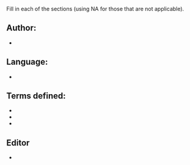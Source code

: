 <!-- If you are adding terms, change the pull request title to mention the terms added and language, or if there are a lot of them, the number of terms and language.

Examples:

Add definition for 'byte' (English)
Add definitions for 'agrégation', 'commentaire' (French)
Translate 5 terms (Spanish)
-->

Fill in each of the sections (using NA for those that are not applicable).

## Author: 

- 

## Language: 

- 

## Terms defined:

- 
- 
- 

## Editor

- 

<!--Assign the PR based on the language by tagging the correct editor(s) from this table:
| Language   | Person                       |
|:----------:|:----------------------------:|
| Afrikaans  | @jsteyn, @elletjies          |
| Arabic     | @BatoolMM                    |
| English    | @baileythegreen, @zkamvar    |
| French     | @fmichonneau                 |
| Japanese   | @masamiy, @naoe-tatara       |
| Portuguese | @beatrizmilz                 |
| Spanish    | @ian-flores                  |
-->
